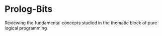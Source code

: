 # Prolog-Bits
Reviewing the fundamental concepts studied in the thematic block of pure logical programming

